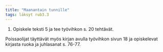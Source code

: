 ```yaml
---
title: "Maanantain tunnille"
tags: läksyt rub3.3
---
```


1. Opiskele teksti 5 ja tee työvihkon s. 20 tehtävät.

Poissaolijat täyttävät myös kirjan avulla työvihkon sivun 18 ja opiskelevat kirjasta ruoka ja juhlasanat s. 76-77.